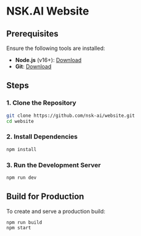 # NSK.AI Website

## Prerequisites
Ensure the following tools are installed:
- **Node.js** (v16+): [Download](https://nodejs.org/)
- **Git**: [Download](https://git-scm.com/)

## Steps

### 1. Clone the Repository
```bash
git clone https://github.com/nsk-ai/website.git
cd website
```

### 2. Install Dependencies
```bash
npm install
```

### 3. Run the Development Server
```bash
npm run dev
```

## Build for Production
To create and serve a production build:
```bash
npm run build
npm start
```